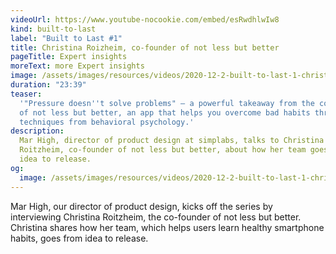 ```yaml
---
videoUrl: https://www.youtube-nocookie.com/embed/esRwdhlwIw8
kind: built-to-last
label: "Built to Last #1"
title: Christina Roizheim, co-founder of not less but better
pageTitle: Expert insights
moreText: more Expert insights
image: /assets/images/resources/videos/2020-12-2-built-to-last-1-christina-roizheim/christina.jpg
duration: "23:39"
teaser:
  '"Pressure doesn''t solve problems" – a powerful takeaway from the co-founder
  of not less but better, an app that helps you overcome bad habits through
  techniques from behavioral psychology.'
description:
  Mar High, director of product design at simplabs, talks to Christina
  Roitzheim, co-founder of not less but better, about how her team goes from
  idea to release.
og:
  image: /assets/images/resources/videos/2020-12-2-built-to-last-1-christina-roizheim/og-image.png
---
```


Mar High, our director of product design, kicks off the series by interviewing
Christina Roitzheim, the co-founder of not less but better. Christina shares how
her team, which helps users learn healthy smartphone habits, goes from idea to
release.

